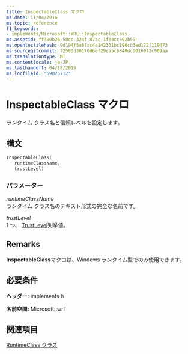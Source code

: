 ```yaml
---
title: InspectableClass マクロ
ms.date: 11/04/2016
ms.topic: reference
f1_keywords:
- implements/Microsoft::WRL::InspectableClass
ms.assetid: ff390b26-58cc-424f-87ac-1fe3cc692b59
ms.openlocfilehash: 9d194f5a87ac4a142301bc896cb3ed172f119473
ms.sourcegitcommit: 72583d30170d6ef29ea5c6848dc00169f2c909aa
ms.translationtype: MT
ms.contentlocale: ja-JP
ms.lasthandoff: 04/18/2019
ms.locfileid: "59025712"
---
```

# <a name="inspectableclass-macro"></a>InspectableClass マクロ

ランタイム クラス名と信頼レベルを設定します。

## <a name="syntax"></a>構文

```cpp
InspectableClass(
   runtimeClassName,
   trustLevel)
```

### <a name="parameters"></a>パラメーター

*runtimeClassName*<br/>
ランタイム クラス名のテキスト形式の完全な名前です。

*trustLevel*<br/>
1 つ、 [TrustLevel](/windows/desktop/api/inspectable/ne-inspectable-trustlevel)列挙値。

## <a name="remarks"></a>Remarks

**InspectableClass**マクロは、Windows ランタイム型でのみ使用できます。

## <a name="requirements"></a>必要条件

**ヘッダー:** implements.h

**名前空間:** Microsoft::wrl

## <a name="see-also"></a>関連項目

[RuntimeClass クラス](runtimeclass-class.md)